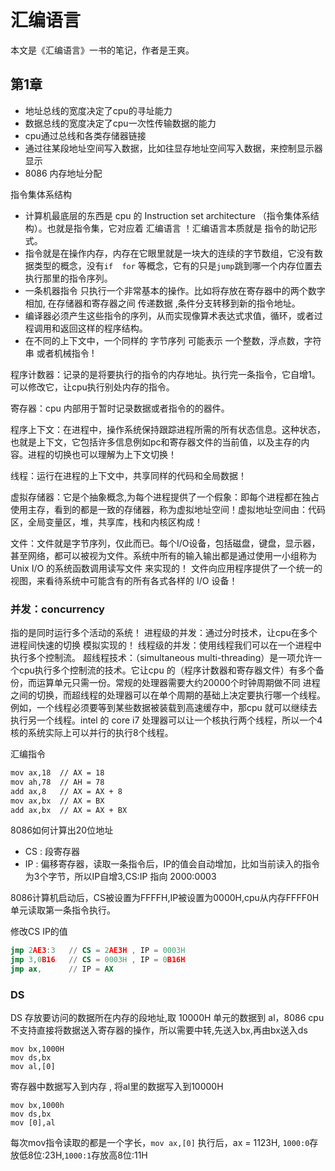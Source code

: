 # 汇编语言

本文是《汇编语言》一书的笔记，作者是王爽。

## 第1章

- 地址总线的宽度决定了cpu的寻址能力
- 数据总线的宽度决定了cpu一次性传输数据的能力
- cpu通过总线和各类存储器链接
- 通过往某段地址空间写入数据，比如往显存地址空间写入数据，来控制显示器显示
- 8086 内存地址分配

指令集体系结构

- 计算机最底层的东西是 cpu 的 Instruction set architecture （指令集体系结构）。也就是指令集，它对应着 汇编语言 ！汇编语言本质就是 指令的助记形式。
- 指令就是在操作内存，内存在它眼里就是一块大的连续的字节数组，它没有数据类型的概念，没有`if  for` 等概念，它有的只是`jump`跳到哪一个内存位置去执行那里的指令序列。
- 一条机器指令 只执行一个非常基本的操作。比如将存放在寄存器中的两个数字相加, 在存储器和寄存器之间 传递数据 ,条件分支转移到新的指令地址。
- 编译器必须产生这些指令的序列，从而实现像算术表达式求值，循环，或者过程调用和返回这样的程序结构。
- 在不同的上下文中，一个同样的 字节序列 可能表示 一个整数，浮点数，字符串 或者机械指令 !

程序计数器：记录的是将要执行的指令的内存地址。执行完一条指令，它自增1。可以修改它，让cpu执行别处内存的指令。

寄存器：cpu 内部用于暂时记录数据或者指令的的器件。

程序上下文：在进程中，操作系统保持跟踪进程所需的所有状态信息。这种状态，也就是上下文，它包括许多信息例如pc和寄存器文件的当前值，以及主存的内容。进程的切换也可以理解为上下文切换！

线程：运行在进程的上下文中，共享同样的代码和全局数据！

虚拟存储器：它是个抽象概念,为每个进程提供了一个假象：即每个进程都在独占使用主存，看到的都是一致的存储器，称为虚拟地址空间！虚拟地址空间由：代码区，全局变量区，堆，共享库，栈和内核区构成！

文件：文件就是字节序列，仅此而已。每个I/O设备，包括磁盘，键盘，显示器，甚至网络，都可以被视为文件。系统中所有的输入输出都是通过使用一小组称为 Unix I/O 的系统函数调用读写文件 来实现的！
文件向应用程序提供了一个统一的视图，来看待系统中可能含有的所有各式各样的 I/O 设备！

### 并发：concurrency

指的是同时运行多个活动的系统！
进程级的并发：通过分时技术，让cpu在多个进程间快速的切换 模拟实现的！
线程级的并发：使用线程我们可以在一个进程中执行多个控制流。
超线程技术：（simultaneous multi-threading）是一项允许一个cpu执行多个控制流的技术。它让cpu 的（程序计数器和寄存器文件）有多个备份，而运算单元只需一份。常规的处理器需要大约20000个时钟周期做不同 进程 之间的切换，而超线程的处理器可以在单个周期的基础上决定要执行哪一个线程。例如，一个线程必须要等到某些数据被装载到高速缓存中，那cpu 就可以继续去执行另一个线程。intel 的 core i7 处理器可以让一个核执行两个线程，所以一个4核的系统实际上可以并行的执行8个线程。

汇编指令

```bash
mov ax,18  // AX = 18
mov ah,78  // AH = 78
add ax,8   // AX = AX + 8
mov ax,bx  // AX = BX
add ax,bx  // AX = AX + BX
```

8086如何计算出20位地址

- CS : 段寄存器
- IP : 偏移寄存器，读取一条指令后，IP的值会自动增加，比如当前读入的指令为3个字节，所以IP自增3,CS:IP 指向 2000:0003

8086计算机启动后，CS被设置为FFFFH,IP被设置为0000H,cpu从内存FFFF0H单元读取第一条指令执行。

修改CS IP的值

```asm
jmp 2AE3:3   // CS = 2AE3H , IP = 0003H
jmp 3,0B16   // CS = 0003H , IP = 0B16H
jmp ax,      // IP = AX
```

### DS

DS 存放要访问的数据所在内存的段地址,取 10000H 单元的数据到 al，8086 cpu不支持直接将数据送入寄存器的操作，所以需要中转,先送入bx,再由bx送入ds

```x86asm
mov bx,1000H
mov ds,bx
mov al,[0]
```

寄存器中数据写入到内存 , 将al里的数据写入到10000H

```x86asm
mov bx,1000h
mov ds,bx
mov [0],al
```

每次mov指令读取的都是一个字长，`mov ax,[0]` 执行后，ax = 1123H, `1000:0`存放低8位:23H,`1000:1`存放高8位:11H
